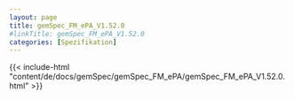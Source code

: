 ```yaml
---
layout: page
title: gemSpec_FM_ePA_V1.52.0
#linkTitle: gemSpec_FM_ePA_V1.52.0
categories: [Spezifikation]
---
```

{{< include-html "content/de/docs/gemSpec/gemSpec_FM_ePA/gemSpec_FM_ePA_V1.52.0.html" >}}